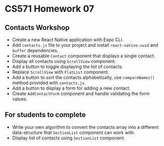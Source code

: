 # CS571 Homework 07
## Contacts Workshop
* Create a new React Native application with Expo CLI. 
* Add `contacts.js` file to your project and install `react-native-uuid` and `buffer` dependencies.
* Create a reusable `Contact` component that displays a single contact.
* Display all contacts using `ScrollView` component.
* Add a button to toggle displaying the list of contacts.
* Replace `ScrollView` with `FlatList` component.
* Add a button to sort the contacts alphabetically, use `compareNames()` method provided with `contacts.js`.
* Add a button to display a form for adding a new contact.
* Create `AddContactForm` component and handle validating the form values.
## For students to complete
* Write your own algorithm to convert the contacts array into a different data-structure that `SectionList` component can work with.
* Display list of contacts using `SectionList` component.
